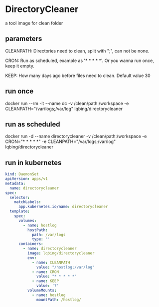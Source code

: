# DirectoryCleaner

a tool image for clean folder

## parameters

CLEANPATH: Directories need to clean, split with ";", can not be none.

CRON: Run as scheduled, example as '* * * * *'. Or you wanna run once, keep it empty.

KEEP: How many days ago before files need to clean. Default value 30

## run once

docker run --rm -it --name dc -v /clean/path:/workspace -e CLEANPATH="/var/logs;/var/log" lqbing/directorycleaner

## run as scheduled

docker run -d --name directorycleaner -v /clean/path:/workspace -e CRON="* * * * *" -e CLEANPATH="/var/logs;/var/log" lqbing/directorycleaner

## run in kubernetes

```yaml
kind: DaemonSet
apiVersion: apps/v1
metadata:
  name: directorycleaner
spec:
  selector:
    matchLabels:
      app.kubernetes.io/name: directorycleaner
  template:
    spec:
      volumes:
        - name: hostlog
          hostPath:
            path: /var/logs
            type: ''
      containers:
        - name: directorycleaner
          image: lqbing/directorycleaner
          env:
            - name: CLEANPATH
              value: "/hostlog;/var/log"
            - name: CRON
              value: "* * * * *"
            - name: KEEP
              value: '7'
          volumeMounts:
            - name: hostlog
              mountPath: /hostlog/
```
